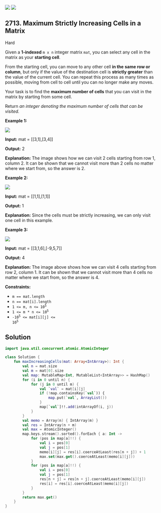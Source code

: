 [![](https://img.shields.io/github/stars/javadev/LeetCode-in-Kotlin?label=Stars&style=flat-square)](https://github.com/javadev/LeetCode-in-Kotlin)
[![](https://img.shields.io/github/forks/javadev/LeetCode-in-Kotlin?label=Fork%20me%20on%20GitHub%20&style=flat-square)](https://github.com/javadev/LeetCode-in-Kotlin/fork)

## 2713\. Maximum Strictly Increasing Cells in a Matrix

Hard

Given a **1-indexed** `m x n` integer matrix `mat`, you can select any cell in the matrix as your **starting cell**.

From the starting cell, you can move to any other cell **in the** **same row or column**, but only if the value of the destination cell is **strictly greater** than the value of the current cell. You can repeat this process as many times as possible, moving from cell to cell until you can no longer make any moves.

Your task is to find the **maximum number of cells** that you can visit in the matrix by starting from some cell.

Return _an integer denoting the maximum number of cells that can be visited._

**Example 1:**

**![](https://assets.leetcode.com/uploads/2023/04/23/diag1drawio.png)**

**Input:** mat = \[\[3,1],[3,4]]

**Output:** 2

**Explanation:** The image shows how we can visit 2 cells starting from row 1, column 2. It can be shown that we cannot visit more than 2 cells no matter where we start from, so the answer is 2.

**Example 2:**

**![](https://assets.leetcode.com/uploads/2023/04/23/diag3drawio.png)**

**Input:** mat = \[\[1,1],[1,1]]

**Output:** 1

**Explanation:** Since the cells must be strictly increasing, we can only visit one cell in this example.

**Example 3:**

**![](https://assets.leetcode.com/uploads/2023/04/23/diag4drawio.png)**

**Input:** mat = \[\[3,1,6],[-9,5,7]]

**Output:** 4

**Explanation:** The image above shows how we can visit 4 cells starting from row 2, column 1. It can be shown that we cannot visit more than 4 cells no matter where we start from, so the answer is 4.

**Constraints:**

*   `m == mat.length`
*   `n == mat[i].length`
*   <code>1 <= m, n <= 10<sup>5</sup></code>
*   <code>1 <= m * n <= 10<sup>5</sup></code>
*   <code>-10<sup>5</sup> <= mat[i][j] <= 10<sup>5</sup></code>

## Solution

```kotlin
import java.util.concurrent.atomic.AtomicInteger

class Solution {
    fun maxIncreasingCells(mat: Array<IntArray>): Int {
        val n = mat.size
        val m = mat[0].size
        val map: MutableMap<Int, MutableList<IntArray>> = HashMap()
        for (i in 0 until n) {
            for (j in 0 until m) {
                val `val` = mat[i][j]
                if (!map.containsKey(`val`)) {
                    map.put(`val`, ArrayList())
                }
                map[`val`]!!.add(intArrayOf(i, j))
            }
        }
        val memo = Array(n) { IntArray(m) }
        val res = IntArray(n + m)
        val max = AtomicInteger()
        map.keys.stream().sorted().forEach { a: Int ->
            for (pos in map[a]!!) {
                val i = pos[0]
                val j = pos[1]
                memo[i][j] = res[i].coerceAtLeast(res[n + j]) + 1
                max.set(max.get().coerceAtLeast(memo[i][j]))
            }
            for (pos in map[a]!!) {
                val i = pos[0]
                val j = pos[1]
                res[n + j] = res[n + j].coerceAtLeast(memo[i][j])
                res[i] = res[i].coerceAtLeast(memo[i][j])
            }
        }
        return max.get()
    }
}
```